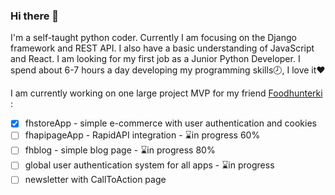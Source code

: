 ### Hi there 👋

I'm a self-taught python coder. Currently I am focusing on the Django framework and REST API. I also have a basic understanding of JavaScript and React. I am looking for my first job as a Junior Python Developer. I spend about 6-7 hours a day developing my programming skills:clock8:, I love it:heart:

I am currently working on one large project MVP for my friend [Foodhunterki](https://www.instagram.com/foodhunterki/) :

- [x] fhstoreApp - simple e-commerce with user authentication and cookies
- [ ] fhapipageApp - RapidAPI integration - :hourglass:in progress 60%
- [ ] fhblog - simple blog page - :hourglass:in progress 80%
- [ ] global user authentication system for all apps - :hourglass:in progress
- [ ] newsletter with CallToAction page

<!--
**bartpiasek/bartpiasek** is a ✨ _special_ ✨ repository because its `README.md` (this file) appears on your GitHub profile.

